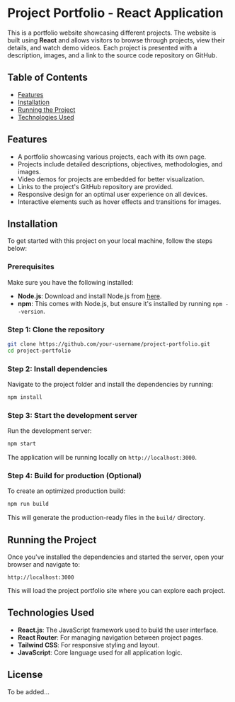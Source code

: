 # Project Portfolio - React Application

This is a portfolio website showcasing different projects. The website is built using **React** and allows visitors to browse through projects, view their details, and watch demo videos. Each project is presented with a description, images, and a link to the source code repository on GitHub.

## Table of Contents
- [Features](#features)
- [Installation](#installation)
- [Running the Project](#running-the-project)
- [Technologies Used](#technologies-used)

## Features

- A portfolio showcasing various projects, each with its own page.
- Projects include detailed descriptions, objectives, methodologies, and images.
- Video demos for projects are embedded for better visualization.
- Links to the project's GitHub repository are provided.
- Responsive design for an optimal user experience on all devices.
- Interactive elements such as hover effects and transitions for images.

## Installation

To get started with this project on your local machine, follow the steps below:

### Prerequisites
Make sure you have the following installed:
- **Node.js**: Download and install Node.js from [here](https://nodejs.org/).
- **npm**: This comes with Node.js, but ensure it's installed by running `npm --version`.

### Step 1: Clone the repository
```bash
git clone https://github.com/your-username/project-portfolio.git
cd project-portfolio
```

### Step 2: Install dependencies
Navigate to the project folder and install the dependencies by running:
```bash
npm install
```

### Step 3: Start the development server
Run the development server:
```bash
npm start
```
The application will be running locally on `http://localhost:3000`.

### Step 4: Build for production (Optional)
To create an optimized production build:
```bash
npm run build
```
This will generate the production-ready files in the `build/` directory.

## Running the Project

Once you've installed the dependencies and started the server, open your browser and navigate to:

```
http://localhost:3000
```

This will load the project portfolio site where you can explore each project.


## Technologies Used

- **React.js**: The JavaScript framework used to build the user interface.
- **React Router**: For managing navigation between project pages.
- **Tailwind CSS**: For responsive styling and layout.
- **JavaScript**: Core language used for all application logic.

## License
To be added...

